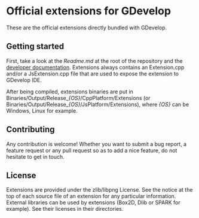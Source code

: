 Official extensions for GDevelop
====================================

These are the official extensions directly bundled with GDevelop.


Getting started
---------------

First, take a look at the *Readme.md* at the root of the repository and the [developer documentation](http://4ian.github.io/GD-Documentation/).
Extensions always contains an Extension.cpp and/or a JsExtension.cpp file that are used
to expose the extension to GDevelop IDE.

After being compiled, extensions binaries are put in Binaries/Output/Release_*{OS}*/CppPlatform/Extensions
(or Binaries/Output/Release_*{OS}*/JsPlatform/Extensions), where *{OS}* can be Windows, Linux
for example.

Contributing
------------

Any contribution is welcome! Whether you want to submit a bug report, a feature request
or any pull request so as to add a nice feature, do not hesitate to get in touch.

License
-------

Extensions are provided under the zlib/libpng License.
See the notice at the top of each source file of an extension for any particular information.
External libraries can be used by extensions (Box2D, Dlib or SPARK for example). See their
licenses in their directories.
